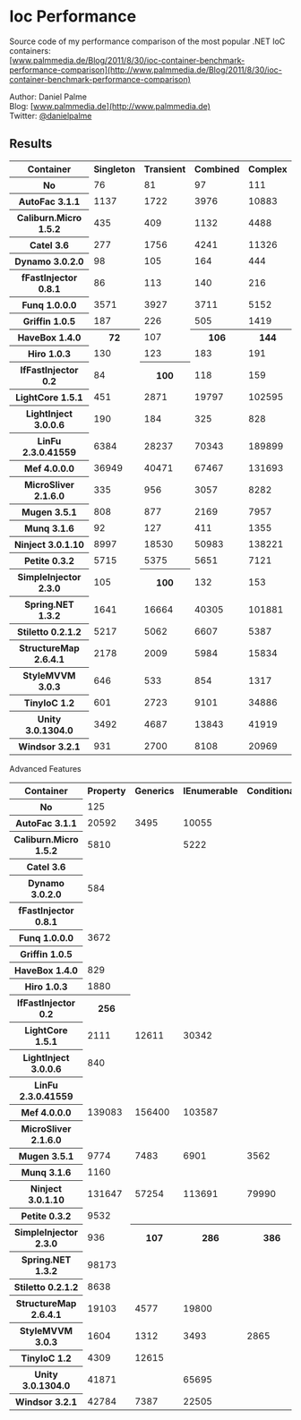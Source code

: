 Ioc Performance
===============

Source code of my performance comparison of the most popular .NET IoC containers:  
[www.palmmedia.de/Blog/2011/8/30/ioc-container-benchmark-performance-comparison](http://www.palmmedia.de/Blog/2011/8/30/ioc-container-benchmark-performance-comparison)

Author: Daniel Palme  
Blog: [www.palmmedia.de](http://www.palmmedia.de)  
Twitter: [@danielpalme](http://twitter.com/danielpalme)  

Results
-------
<table>
<tr><th>Container</th><th>Singleton</th><th>Transient</th><th>Combined</th><th>Complex</th></tr>
<tr><th>No</th><td>76</td><td>81</td><td>97</td><td>111</td></tr>
<tr><th>AutoFac 3.1.1</th><td>1137</td><td>1722</td><td>3976</td><td>10883</td></tr>
<tr><th>Caliburn.Micro 1.5.2</th><td>435</td><td>409</td><td>1132</td><td>4488</td></tr>
<tr><th>Catel 3.6</th><td>277</td><td>1756</td><td>4241</td><td>11326</td></tr>
<tr><th>Dynamo 3.0.2.0</th><td>98</td><td>105</td><td>164</td><td>444</td></tr>
<tr><th>fFastInjector 0.8.1</th><td>86</td><td>113</td><td>140</td><td>216</td></tr>
<tr><th>Funq 1.0.0.0</th><td>3571</td><td>3927</td><td>3711</td><td>5152</td></tr>
<tr><th>Griffin 1.0.5</th><td>187</td><td>226</td><td>505</td><td>1419</td></tr>
<tr><th>HaveBox 1.4.0</th><th>72</th><td>107</td><th>106</th><th>144</th></tr>
<tr><th>Hiro 1.0.3</th><td>130</td><td>123</td><td>183</td><td>191</td></tr>
<tr><th>IfFastInjector 0.2</th><td>84</td><th>100</th><td>118</td><td>159</td></tr>
<tr><th>LightCore 1.5.1</th><td>451</td><td>2871</td><td>19797</td><td>102595</td></tr>
<tr><th>LightInject 3.0.0.6</th><td>190</td><td>184</td><td>325</td><td>828</td></tr>
<tr><th>LinFu 2.3.0.41559</th><td>6384</td><td>28237</td><td>70343</td><td>189899</td></tr>
<tr><th>Mef 4.0.0.0</th><td>36949</td><td>40471</td><td>67467</td><td>131693</td></tr>
<tr><th>MicroSliver 2.1.6.0</th><td>335</td><td>956</td><td>3057</td><td>8282</td></tr>
<tr><th>Mugen 3.5.1</th><td>808</td><td>877</td><td>2169</td><td>7957</td></tr>
<tr><th>Munq 3.1.6</th><td>92</td><td>127</td><td>411</td><td>1355</td></tr>
<tr><th>Ninject 3.0.1.10</th><td>8997</td><td>18530</td><td>50983</td><td>138221</td></tr>
<tr><th>Petite 0.3.2</th><td>5715</td><td>5375</td><td>5651</td><td>7121</td></tr>
<tr><th>SimpleInjector 2.3.0</th><td>105</td><th>100</th><td>132</td><td>153</td></tr>
<tr><th>Spring.NET 1.3.2</th><td>1641</td><td>16664</td><td>40305</td><td>101881</td></tr>
<tr><th>Stiletto 0.2.1.2</th><td>5217</td><td>5062</td><td>6607</td><td>5387</td></tr>
<tr><th>StructureMap 2.6.4.1</th><td>2178</td><td>2009</td><td>5984</td><td>15834</td></tr>
<tr><th>StyleMVVM 3.0.3</th><td>646</td><td>533</td><td>854</td><td>1317</td></tr>
<tr><th>TinyIoC 1.2</th><td>601</td><td>2723</td><td>9101</td><td>34886</td></tr>
<tr><th>Unity 3.0.1304.0</th><td>3492</td><td>4687</td><td>13843</td><td>41919</td></tr>
<tr><th>Windsor 3.2.1</th><td>931</td><td>2700</td><td>8108</td><td>20969</td></tr>
</table>
Advanced Features
<table>
<tr><th>Container</th><th>Property</th><th>Generics</th><th>IEnumerable</th><th>Conditional</th><th>Interception</th></tr>
<tr><th>No </th><td>125</td><td></td><td></td><td></td><td></td></tr>
<tr><th>AutoFac 3.1.1</th><td>20592</td><td>3495</td><td>10055</td><td></td><td>30659</td></tr>
<tr><th>Caliburn.Micro 1.5.2</th><td>5810</td><td></td><td>5222</td><td></td><td></td></tr>
<tr><th>Catel 3.6</th><td></td><td></td><td></td><td></td><td></td></tr>
<tr><th>Dynamo 3.0.2.0</th><td>584</td><td></td><td></td><td></td><td></td></tr>
<tr><th>fFastInjector 0.8.1</th><td></td><td></td><td></td><td></td><td></td></tr>
<tr><th>Funq 1.0.0.0</th><td>3672</td><td></td><td></td><td></td><td></td></tr>
<tr><th>Griffin 1.0.5</th><td></td><td></td><td></td><td></td><td></td></tr>
<tr><th>HaveBox 1.4.0</th><td>829</td><td></td><td></td><td></td><th>583</th></tr>
<tr><th>Hiro 1.0.3</th><td>1880</td><td></td><td></td><td></td><td></td></tr>
<tr><th>IfFastInjector 0.2</th><th>256</th><td></td><td></td><td></td><td></td></tr>
<tr><th>LightCore 1.5.1</th><td>2111</td><td>12611</td><td>30342</td><td></td><td></td></tr>
<tr><th>LightInject 3.0.0.6</th><td>840</td><td></td><td></td><td></td><td></td></tr>
<tr><th>LinFu 2.3.0.41559</th><td></td><td></td><td></td><td></td><td></td></tr>
<tr><th>Mef 4.0.0.0</th><td>139083</td><td>156400</td><td>103587</td><td></td><td></td></tr>
<tr><th>MicroSliver 2.1.6.0</th><td></td><td></td><td></td><td></td><td></td></tr>
<tr><th>Mugen 3.5.1</th><td>9774</td><td>7483</td><td>6901</td><td>3562</td><td>21569</td></tr>
<tr><th>Munq 3.1.6</th><td>1160</td><td></td><td></td><td></td><td></td></tr>
<tr><th>Ninject 3.0.1.10</th><td>131647</td><td>57254</td><td>113691</td><td>79990</td><td>26303</td></tr>
<tr><th>Petite 0.3.2</th><td>9532</td><td></td><td></td><td></td><td></td></tr>
<tr><th>SimpleInjector 2.3.0</th><td>936</td><th>107</th><th>286</th><th>386</th><td>11284</td></tr>
<tr><th>Spring.NET 1.3.2</th><td>98173</td><td></td><td></td><td></td><td></td></tr>
<tr><th>Stiletto 0.2.1.2</th><td>8638</td><td></td><td></td><td></td><td></td></tr>
<tr><th>StructureMap 2.6.4.1</th><td>19103</td><td>4577</td><td>19800</td><td></td><td>11168</td></tr>
<tr><th>StyleMVVM 3.0.3</th><td>1604</td><td>1312</td><td>3493</td><td>2865</td><td></td></tr>
<tr><th>TinyIoC 1.2</th><td>4309</td><td>12615</td><td></td><td></td><td></td></tr>
<tr><th>Unity 3.0.1304.0</th><td>41871</td><td></td><td>65695</td><td></td><td>108377</td></tr>
<tr><th>Windsor 3.2.1</th><td>42784</td><td>7387</td><td>22505</td><td></td><td>18511</td></tr>
</table>
